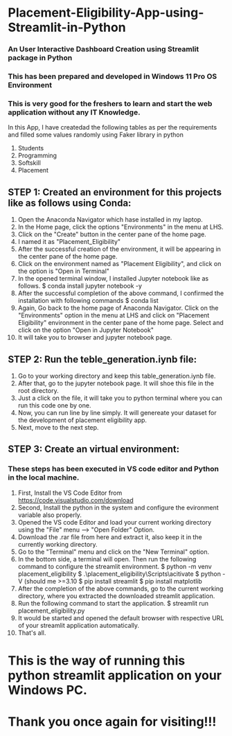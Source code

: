 # Placement-Eligibility-App-using-Streamlit-in-Python

### An User Interactive Dashboard Creation using Streamlit package in Python
### This has been prepared and developed in Windows 11 Pro OS Environment
### This is very good for the freshers to learn and start the web application without any IT Knowledge.

In this App, I have createdad the following tables as per the requirements and filled some values randomly using Faker library in python 
  1. Students
  2. Programming
  3. Softskill
  4. Placement

## STEP 1: Created an environment for this projects like as follows using Conda:

  1. Open the Anaconda Navigator which hase installed in my laptop.
  2. In the Home page, click the options "Environments" in the menu at LHS.
  3. Click on the "Create" button in the center pane of the home page.
  4. I named it as "Placement_Eligibility"
  5. After the successful creation of the environment, it will be appearing in the center pane of the home page.
  6. Click on the environment named as "Placement Eligibility", and click on the option is "Open in Terminal"
  7. In the opened terminal window, I installed Jupyter notebook like as follows.
       $ conda install jupyter notebook -y
  8. After the successful completion of the above command, I confirmed the installation with following commands
       $ conda list
  9. Again, Go back to the home page of Anaconda Navigator. Click on the "Environments" option in the menu at LHS and click on "Placement Eligibility" environment in the center pane of the home page. Select and click on the option "Open in Jupyter Notebook"
  10. It will take you to browser and jupyter notebook page.

## STEP 2: Run the teble_generation.iynb file:

  1. Go to your working directory and keep this table_generation.iynb file.
  2. After that, go to the jupyter notebook page. It will shoe this file in the root directory.
  3. Just a click on the file, it will take you to python terminal where you can run this code one by one.
  4. Now, you can run line by line simply. It will genereate your dataset for the development of placement eligibility app.
  5. Next, move to the next step.

## STEP 3: Create an virtual environment: 

### These steps has been executed in VS code editor and Python in the local machine.

  1. First, Install the VS Code Editor from https://code.visualstudio.com/download
  2. Second, Install the python in the system and configure the evironment variable also properly.
  3. Opened the VS code Editor and load your current working directory using the "File" menu --> "Open Folder" Option.
  4. Download the .rar file from here and extract it, also keep it in the currently working directory.
  5. Go to the "Terminal" menu and click on the "New Terminal" option.
  6. In the bottom side, a terminal will open. Then run the following command to configure the streamlit environment.
       $ python -m venv placement_eligibility
       $ .\placement_eligibility\Scripts\acitivate
       $ python -V (should me >=3.10
       $ pip install streamlit
       $ pip install matplotlib
  7. After the completion of the above commands, go to the current working directory, where you extracted the downloaded streamlit application.
  8. Run the following command to start the application.
       $ streamlit run placement_eligibility.py
  9. It would be started and opened the default browser with respective URL of your streamlit application automatically.
  10. That's all.

#  This is the way of running this python streamlit application on your Windows PC. 

# Thank you once again for visiting!!!
